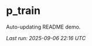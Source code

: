 # p_train

Auto-updating README demo.

<!--START_SECTION:status-->
_Last run: 2025-09-06 22:16 UTC_
<!--END_SECTION:status-->























































































































































































































































































































































































































